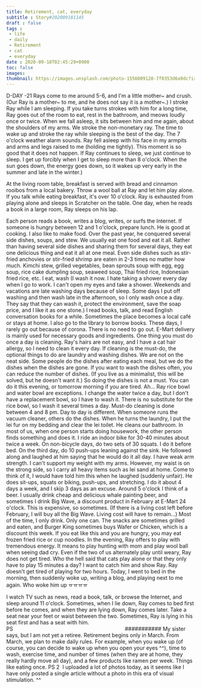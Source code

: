 ```yaml
---
title: Retirement, cat, everyday
subtitle : Story#202009181145
draft : false
tags :
 - life
 - daily
 - Retirement
 - cat
 - everyday
date : 2020-09-18T02:45:29+0900
toc: false
images: 
thumbnail: https://images.unsplash.com/photo-1556089128-7f0353d6a9dc?ixlib=rb-1.2.1&q=80&fm=jpg&crop=entropy&cs=tinysrgb&w=1080&fit=max&ixid=eyJhcHBfaWQiOjE1NTU0OX0
---
```


D-DAY -21 Rays come to me around 5-6, and I'm a little mother~ and crush. (Our Ray is a mother~ to me, and he does not say it is a mother~.) I stroke Ray while I am sleeping. If you take turns strokes with him for a long time, Ray goes out of the room to eat, rest in the bathroom, and meows loudly once or twice. When we fall asleep, it sits between him and me again, about the shoulders of my arms. We stroke the non-monetary ray. The time to wake up and stroke the ray while sleeping is the best of the day. The 7 o'clock weather alarm sounds. Ray fell asleep with his face in my armpits and arms and legs raised to me (holding me tightly). This moment is so good that it does not happen. If Ray continues to sleep, we just continue to sleep. I get up forcibly when I get to sleep more than 8 o'clock. When the sun goes down, the energy goes down, so it wakes up very early in the summer and late in the winter.)  

At the living room table, breakfast is served with bread and cinnamon rooibos from a local bakery. Throw a wool ball at Ray and let him play alone. If you talk while eating breakfast, it's over 10 o'clock. Ray is exhausted from playing alone and sleeps in Scratcher on the table. One day, when he reads a book in a large room, Ray sleeps on his lap.  

Each person reads a book, writes a blog, writes, or surfs the Internet. If someone is hungry between 12 and 1 o'clock, prepare lunch. He is good at cooking. I also like to make food. Over the past year, he conquered several side dishes, soups, and stew. We usually eat one food and eat it all. Rather than having several side dishes and sharing them for several days, they eat one delicious thing and eat it all at one meal. Even side dishes such as stir-fried anchovies or stir-fried shrimp are eaten in 2-3 times no matter how much. Kimchi stew, grilled vegetables, bean sprouts soup with egg, egg soup, rice cake dumpling soup, seaweed soup, Thai fried rice, Indonesian fried rice, etc. I eat, wash (I wash it now. I hate taking a shower every day when I go to work. I can't open my eyes and take a shower. Weekends and vacations are late washing days because of sleep. Some days I put off washing and then wash late in the afternoon, so I only wash once a day. They say that they can wash it, protect the environment, save the soap price, and I like it as one stone.) I read books, talk, and read English conversation books for a while. Sometimes the place becomes a local café or stays at home. I also go to the library to borrow books. These days, I rarely go out because of corona. There is no need to go out. E-Mart delivery is mainly used for necessary goods and ingredients. One thing you must do once a day is cleaning. Ray's hairs are not easy, and I have a cat hair allergy, so I need to clean it every day. If cleaning is the must-do, the optional things to do are laundry and washing dishes. We are not on the neat side. Some people do the dishes after eating each meal, but we do the dishes when the dishes are gone. If you want to wash the dishes often, you can reduce the number of dishes. (If you live as a minimalist, this will be solved, but he doesn't want it.) So doing the dishes is not a must. You can do it this evening, or tomorrow morning if you are tired. Ah... Ray rice bowl and water bowl are exceptions. I change the water twice a day, but I don't have a replacement bowl, so I have to wash it. There is no substitute for the rice bowl, so I wash it several times a day. Must-do cleaning is done between 4 and 8 pm. Day to day is different. When someone runs the vacuum cleaner, others do the dishes. When he turns the laundry, I put the lei fur on my bedding and clear the lei toilet. He cleans our bathroom. In most of us, when one person starts doing housework, the other person finds something and does it. I ride an indoor bike for 30-40 minutes about twice a week. On non-bicycle days, do two sets of 30 squats. I do it before bed. On the third day, do 10 push-ups leaning against the sink. He followed along and laughed at him saying that he would do it all day. I have weak arm strength. I can't support my weight with my arms. However, my waist is on the strong side, so I carry all heavy items such as lei sand at home. Come to think of it, I would have told him this when he laughed (suddenly unfair). He does sit-ups, squats or biking, push-ups, and stretching. I do it about 4 days a week, and I skip 3 days as an excuse. Around 5 o'clock I think of a beer. I usually drink cheap and delicious whale painting beer, and sometimes I drink Big Wave, a discount product in February at E-Mart 24 o'clock. This is expensive, so sometimes. (If there is a living cost left before February, I will buy all the Big Wave. Living cost will have to remain...) Most of the time, I only drink. Only one can. The snacks are sometimes grilled and eaten, and Burger King sometimes buys Wafer or Chicken, which is a discount this week. If you eat like this and you are hungry, you may eat frozen fried rice or cup noodles. In the evening, Ray offers to play with tremendous energy. It means to play hunting with mom and play wool ball when seeing dad cry. Even if the two of us alternately play until weary, Ray does not get tired. Who the hell said that cats play alone or that they only have to play 15 minutes a day? I want to catch him and show Ray. Ray doesn't get tired of playing for two hours. Today, I went to bed in the morning, then suddenly woke up, writing a blog, and playing next to me again. Who woke him up ㅠㅠㅠㅠ  

I watch TV such as news, read a book, talk, or browse the Internet, and sleep around 11 o'clock. Sometimes, when I lie down, Ray comes to bed first before he comes, and when they are lying down, Ray comes later. Take a seat near your feet or waist between the two. Sometimes, Ray is lying in his seat first and has a seat with him. PS                                                                            ########### My sister says, but I am not yet a retiree. Retirement begins only in March. From March, we plan to make daily rules. For example, when you wake up (of course, you can decide to wake up when you open your eyes ^^), time to wash, exercise time, and number of times (when they are at home, they really hardly move all day), and a few products like ramen per week. Things like eating once. ​PS 2  I uploaded a lot of photos today, as it seems like I have only posted a single article without a photo in this era of visual stimulation. ^^  

​  

